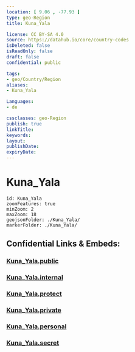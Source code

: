 ```yaml
---
location: [ 9.06 , -77.93 ] 
type: geo-Region
title: Kuna_Yala

license: CC BY-SA 4.0
source: https://datahub.io/core/country-codes
isDeleted: false
isReadOnly: false
draft: false
confidential: public

tags:
- geo/Country/Region
aliases:
- Kuna_Yala

Languages:
- de

cssclasses: geo-Region
publish: true
linkTitle: 
keywords: 
layout: 
publishDate: 
expiryDate: 
---
```


# Kuna_Yala

```leaflet
id: Kuna_Yala
zoomFeatures: true 
minZoom: 2 
maxZoom: 18
geojsonFolder: ./Kuna_Yala/
markerFolder: ./Kuna_Yala/
```


## Confidential Links & Embeds: 

### [Kuna_Yala.public](/_public/\Earth\Continent\America~Central\Panama\Provinces~PanamaKuna_Yala.public.md) 

### [Kuna_Yala.internal](/_internal/\Earth\Continent\America~Central\Panama\Provinces~PanamaKuna_Yala.internal.md) 

### [Kuna_Yala.protect](/_protect/\Earth\Continent\America~Central\Panama\Provinces~PanamaKuna_Yala.protect.md) 

### [Kuna_Yala.private](/_private/\Earth\Continent\America~Central\Panama\Provinces~PanamaKuna_Yala.private.md) 

### [Kuna_Yala.personal](/_personal/\Earth\Continent\America~Central\Panama\Provinces~PanamaKuna_Yala.personal.md) 

### [Kuna_Yala.secret](/_secret/\Earth\Continent\America~Central\Panama\Provinces~PanamaKuna_Yala.secret.md)

